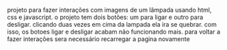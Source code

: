 
projeto para fazer interações com imagens de um lâmpada usando html, css e javascript. o projeto tem dois botões: um para ligar e outro para desligar. clicando duas vezes em cima da lampada ela ira se quebrar. com isso, os botoes ligar e desligar acabam não funcionando mais. para voltar a fazer interações sera necessário recarregar a pagina novamente
